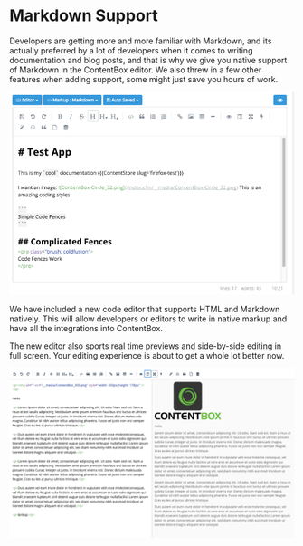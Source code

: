 # Markdown Support

Developers are getting more and more familiar with Markdown, and its actually preferred by a lot of developers when it comes to writing documentation and blog posts, and that is why we give you native support of Markdown in the ContentBox editor. We also threw in a few other features when adding support, some might just save you hours of work.

![](../../../../../.gitbook/assets/cb3_code_editor%20%281%29.png)

We have included a new code editor that supports HTML and Markdown natively. This will allow developers or editors to write in native markup and have all the integrations into ContentBox.

The new editor also sports real time previews and side-by-side editing in full screen. Your editing experience is about to get a whole lot better now.

![](../../../../../.gitbook/assets/editor_sidebyside%20%281%29.png)

